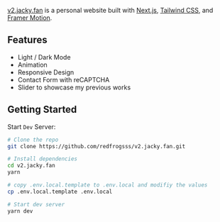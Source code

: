 [v2.jacky.fan](https://github.com/redfrogsss/v2.jacky.fan) is a personal website built with [Next.js](https://nextjs.org/), [Tailwind CSS](https://tailwindcss.com/), and [Framer Motion](https://www.framer.com/motion/).

## Features

-   Light / Dark Mode
-   Animation
-   Responsive Design
-   Contact Form with reCAPTCHA
-   Slider to showcase my previous works

## Getting Started

Start `Dev` Server:

```bash
# Clone the repo
git clone https://github.com/redfrogsss/v2.jacky.fan.git

# Install dependencies
cd v2.jacky.fan
yarn

# copy .env.local.template to .env.local and modifiy the values
cp .env.local.template .env.local

# Start dev server
yarn dev
```

